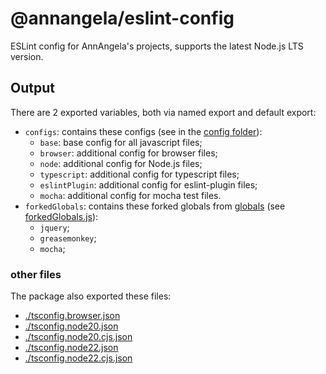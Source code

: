 # @annangela/eslint-config

ESLint config for AnnAngela's projects, supports the latest Node.js LTS version.

## Output

There are 2 exported variables, both via named export and default export:

* `configs`: contains these configs (see in the [config folder](src/configs)):
  * `base`: base config for all javascript files;
  * `browser`: additional config for browser files;
  * `node`: additional config for Node.js files;
  * `typescript`: additional config for typescript files;
  * `eslintPlugin`: additional config for eslint-plugin files;
  * `mocha`: additional config for mocha test files.
* `forkedGlobals`: contains these forked globals from [globals](https://github.com/sindresorhus/globals/blob/v15.14.0/globals.json) (see [forkedGlobals.js](src/forkedGlobals.js)):
  * `jquery`;
  * `greasemonkey`;
  * `mocha`;

### other files

The package also exported these files:

* [./tsconfig.browser.json](src/tsconfigs/tsconfig.browser.json)
* [./tsconfig.node20.json](src/tsconfigs/tsconfig.node20.json)
* [./tsconfig.node20.cjs.json](src/tsconfigs/tsconfig.node20.cjs.json)
* [./tsconfig.node22.json](src/tsconfigs/tsconfig.node22.json)
* [./tsconfig.node22.cjs.json](src/tsconfigs/tsconfig.node22.cjs.json)
